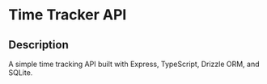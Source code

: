 # Time Tracker API

## Description

A simple time tracking API built with Express, TypeScript, Drizzle ORM, and SQLite.
